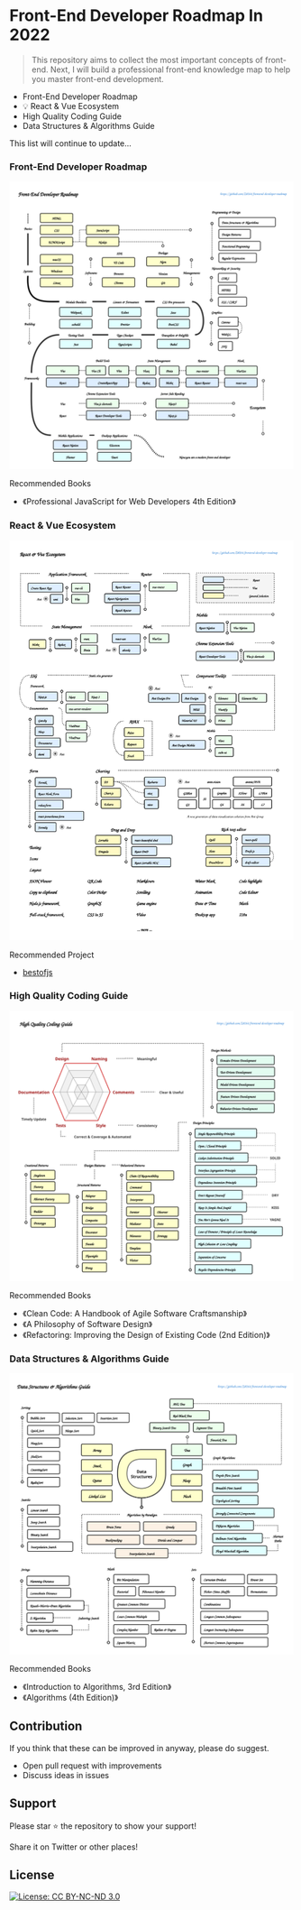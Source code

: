 
# Front-End Developer Roadmap In 2022

> This repository aims to collect the most important concepts of front-end. Next, I will build a professional front-end knowledge map to help you master front-end development.

* Front-End Developer Roadmap
* 💡 React & Vue Ecosystem
* High Quality Coding Guide
* Data Structures & Algorithms Guide

This list will continue to update… 
### Front-End Developer Roadmap

![Front-End Developer Roadmap](./images/FrontEndDeveloperRoadmap.svg)

Recommended Books

* 《Professional JavaScript for Web Developers 4th Edition》
### React & Vue Ecosystem  

![React & Vue Ecosystem](./images/ReactVueEcosystem.svg)

Recommended Project

* [bestofjs](https://bestofjs.org/)
### High Quality Coding Guide

![CodingGuide](./images/HighQualityCodingGuide.svg)

Recommended Books

* 《Clean Code: A Handbook of Agile Software Craftsmanship》
* 《A Philosophy of Software Design》
* 《Refactoring: Improving the Design of Existing Code (2nd Edition)》

### Data Structures & Algorithms Guide

![Data Structures & Algorithms](./images/DataStructuresAlgorithmsGuide.svg)

Recommended Books

* 《Introduction to Algorithms, 3rd Edition》
* 《Algorithms (4th Edition)》

## Contribution

If you think that these can be improved in anyway, please do suggest.

* Open pull request with improvements
* Discuss ideas in issues

## Support

Please star ⭐️ the repository to show your support!

Share it on Twitter or other places!

 ## License

[![License: CC BY-NC-ND 3.0](https://img.shields.io/badge/License-CC%20BY--NC--ND%203.0-lightgrey.svg)](https://creativecommons.org/licenses/by-nc-nd/3.0/)

